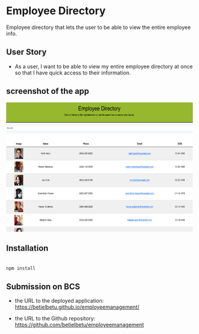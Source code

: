 # Employee Directory

Employee directory that lets the user to be able to view the entire employee info.


## User Story

* As a user, I want to be able to view my entire employee directory at once so that I have quick access to their information.



## screenshot of the app 


<img src="./public/pic.png" width="1000" height="350">




## Installation

```

npm install

```




## Submission on BCS


* the URL to the deployed application: https://betielbetu.github.io/employeemanagement/

* the URL to the Github repository: https://github.com/betielbetu/employeemanagement
